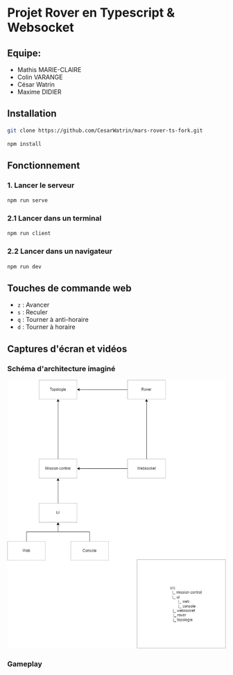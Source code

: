 # Projet Rover en Typescript & Websocket

## Equipe:

- Mathis MARIE-CLAIRE
- Colin VARANGE
- César Watrin
- Maxime DIDIER

## Installation

```bash
git clone https://github.com/CesarWatrin/mars-rover-ts-fork.git
```

```bash
npm install
```

## Fonctionnement

### 1. Lancer le serveur

```bash
npm run serve
```

### 2.1 Lancer dans un terminal

```bash
npm run client
```

### 2.2 Lancer dans un navigateur

```bash
npm run dev
```

## Touches de commande web

- `z` : Avancer
- `s` : Reculer
- `q` : Tourner à anti-horaire
- `d` : Tourner à horaire

## Captures d'écran et vidéos

### Schéma d'architecture imaginé

![Architecture](./assets/architecture.jpg)

### Gameplay







